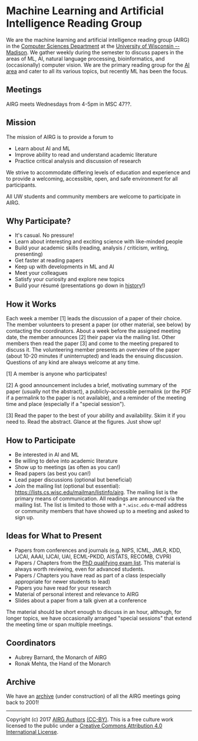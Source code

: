 Machine Learning and Artificial Intelligence Reading Group
==========================================================


We are the machine learning and artificial intelligence reading group
(AIRG) in the [Computer Sciences Department](https://www.cs.wisc.edu/)
at the [University of Wisconsin -- Madison](http://www.wisc.edu/).  We
gather weekly during the semester to discuss papers in the areas of ML,
AI, natural language processing, bioinformatics, and (occasionally)
computer vision.  We are the primary reading group for the [AI
area](https://research.cs.wisc.edu/areas/ai/) and cater to all its
various topics, but recently ML has been the focus.


Meetings
--------

AIRG meets Wednesdays from 4-5pm in MSC 47??.


Mission
-------

The mission of AIRG is to provide a forum to

* Learn about AI and ML
* Improve ability to read and understand academic literature
* Practice critical analysis and discussion of research

We strive to accommodate differing levels of education and experience
and to provide a welcoming, accessible, open, and safe environment for
all participants.

All UW students and community members are welcome to participate in
AIRG.


Why Participate?
----------------

* It's casual.  No pressure!
* Learn about interesting and exciting science with like-minded people
* Build your academic skills (reading, analysis / criticism, writing,
  presenting)
* Get faster at reading papers
* Keep up with developments in ML and AI
* Meet your colleagues
* Satisfy your curiosity and explore new topics
* Build your résumé (presentations go down in [history](archive.yaml)!)


How it Works
------------

Each week a member [1] leads the discussion of a paper of their choice.
The member volunteers to present a paper (or other material, see below)
by contacting the coordinators.  About a week before the assigned
meeting date, the member announces [2] their paper via the mailing list.
Other members then read the paper [3] and come to the meeting prepared
to discuss it.  The volunteering member presents an overview of the
paper (about 10-20 minutes if uninterrupted) and leads the ensuing
discussion.  Questions of any kind are always welcome at any time.

[1] A member is anyone who participates!

[2] A good announcement includes a brief, motivating summary of the
    paper (usually not the abstract), a publicly-accessible permalink
    (or the PDF if a permalink to the paper is not available), and a
    reminder of the meeting time and place (especially if a "special
    session").

[3] Read the paper to the best of your ability and availability.  Skim
    it if you need to.  Read the abstract.  Glance at the figures.  Just
    show up!


How to Participate
------------------

* Be interested in AI and ML
* Be willing to delve into academic literature
* Show up to meetings (as often as you can!)
* Read papers (as best you can!)
* Lead paper discussions (optional but beneficial)
* Join the mailing list (optional but essential):
  https://lists.cs.wisc.edu/mailman/listinfo/airg.  The mailing list is
  the primary means of communication.  All readings are announced via
  the mailing list.  The list is limited to those with a `*.wisc.edu`
  e-mail address or community members that have showed up to a meeting
  and asked to sign up.


Ideas for What to Present
-------------------------

* Papers from conferences and journals (e.g. NIPS, ICML, JMLR, KDD,
  IJCAI, AAAI, IJCAI, UAI, ECML-PKDD, AISTATS, RECOMB, CVPR)
* Papers / Chapters from the [PhD qualifying exam
  list](http://aiqual.cs.wisc.edu/).  This material is always worth
  reviewing, even for advanced students.
* Papers / Chapters you have read as part of a class (especially
  appropriate for newer students to lead)
* Papers you have read for your research
* Material of personal interest and relevance to AIRG
* Slides about a paper from a talk given at a conference

The material should be short enough to discuss in an hour, although, for
longer topics, we have occasionally arranged "special sessions" that
extend the meeting time or span multiple meetings.


Coordinators
------------

* Aubrey Barnard, the Monarch of AIRG
* Ronak Mehta, the Hand of the Monarch


Archive
-------

We have an [archive](archive.yaml) (under construction) of all the AIRG
meetings going back to 2001!


-----

Copyright (c) 2017 [AIRG Authors](AUTHORS.md)
[(CC-BY)](https://creativecommons.org/licenses/by/4.0/).  This is a free
culture work licensed to the public under a [Creative Commons
Attribution 4.0 International
License](https://creativecommons.org/licenses/by/4.0/).
